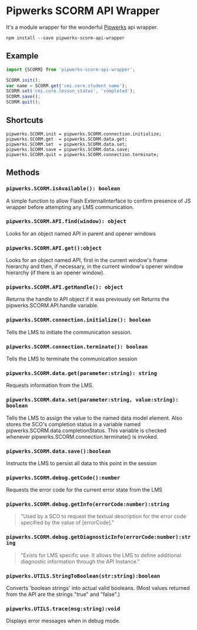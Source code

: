 # Pipwerks SCORM API Wrapper

It's a module wrapper for the wonderful [Pipwerks] api wrapper.

```
npm install --save pipwerks-scorm-api-wrapper
```

## Example
```js
import {SCORM} from 'pipwerks-scorm-api-wrapper';

SCORM.init();
var name = SCORM.get('cmi.core.student_name');
SCORM.set('cmi.core.lesson_status', 'completed');
SCORM.save();
SCORM.quit();
```

## Shortcuts
```
pipwerks.SCORM.init = pipwerks.SCORM.connection.initialize;
pipwerks.SCORM.get  = pipwerks.SCORM.data.get;
pipwerks.SCORM.set  = pipwerks.SCORM.data.set;
pipwerks.SCORM.save = pipwerks.SCORM.data.save;
pipwerks.SCORM.quit = pipwerks.SCORM.connection.terminate;
```

## Methods


### `pipwerks.SCORM.isAvailable(): boolean`
A simple function to allow Flash ExternalInterface to confirm
presence of JS wrapper before attempting any LMS communication.


### `pipwerks.SCORM.API.find(window): object`
Looks for an object named API in parent and opener windows


### `pipwerks.SCORM.API.get():object`
Looks for an object named API, first in the current window's frame
hierarchy and then, if necessary, in the current window's opener window
hierarchy (if there is an opener window).

### `pipwerks.SCORM.API.getHandle(): object`
Returns the handle to API object if it was previously set
Returns the pipwerks.SCORM.API.handle variable.


### `pipwerks.SCORM.connection.initialize(): boolean`
Tells the LMS to initiate the communication session.


### `pipwerks.SCORM.connection.terminate(): boolean`
Tells the LMS to terminate the communication session


### `pipwerks.SCORM.data.get(parameter:string): string`
Requests information from the LMS.


### `pipwerks.SCORM.data.set(parameter:string, value:string): boolean`
Tells the LMS to assign the value to the named data model element.
Also stores the SCO's completion status in a variable named
pipwerks.SCORM.data.completionStatus. This variable is checked whenever
pipwerks.SCORM.connection.terminate() is invoked.


### `pipwerks.SCORM.data.save():boolean`
Instructs the LMS to persist all data to this point in the session


### `pipwerks.SCORM.debug.getCode():number`
Requests the error code for the current error state from the LMS

### `pipwerks.SCORM.debug.getInfo(errorCode:number):string`
> "Used by a SCO to request the textual description for the error code
specified by the value of [errorCode]."


### `pipwerks.SCORM.debug.getDiagnosticInfo(errorCode:number):string`
> "Exists for LMS specific use. It allows the LMS to define additional
diagnostic information through the API Instance."


### `pipwerks.UTILS.StringToBoolean(str:string):boolean`
Converts 'boolean strings' into actual valid booleans.
(Most values returned from the API are the strings "true" and "false".)


### `pipwerks.UTILS.trace(msg:string):void`
Displays error messages when in debug mode.





[Pipwerks]: https://github.com/pipwerks/scorm-api-wrapper
